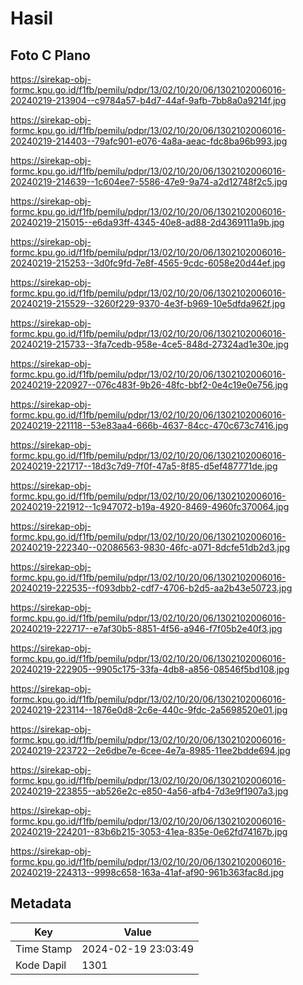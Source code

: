 # Hasil

## Foto C Plano

https://sirekap-obj-formc.kpu.go.id/f1fb/pemilu/pdpr/13/02/10/20/06/1302102006016-20240219-213904--c9784a57-b4d7-44af-9afb-7bb8a0a9214f.jpg

https://sirekap-obj-formc.kpu.go.id/f1fb/pemilu/pdpr/13/02/10/20/06/1302102006016-20240219-214403--79afc901-e076-4a8a-aeac-fdc8ba96b993.jpg

https://sirekap-obj-formc.kpu.go.id/f1fb/pemilu/pdpr/13/02/10/20/06/1302102006016-20240219-214639--1c604ee7-5586-47e9-9a74-a2d12748f2c5.jpg

https://sirekap-obj-formc.kpu.go.id/f1fb/pemilu/pdpr/13/02/10/20/06/1302102006016-20240219-215015--e6da93ff-4345-40e8-ad88-2d4369111a9b.jpg

https://sirekap-obj-formc.kpu.go.id/f1fb/pemilu/pdpr/13/02/10/20/06/1302102006016-20240219-215253--3d0fc9fd-7e8f-4565-9cdc-6058e20d44ef.jpg

https://sirekap-obj-formc.kpu.go.id/f1fb/pemilu/pdpr/13/02/10/20/06/1302102006016-20240219-215529--3260f229-9370-4e3f-b969-10e5dfda962f.jpg

https://sirekap-obj-formc.kpu.go.id/f1fb/pemilu/pdpr/13/02/10/20/06/1302102006016-20240219-215733--3fa7cedb-958e-4ce5-848d-27324ad1e30e.jpg

https://sirekap-obj-formc.kpu.go.id/f1fb/pemilu/pdpr/13/02/10/20/06/1302102006016-20240219-220927--076c483f-9b26-48fc-bbf2-0e4c19e0e756.jpg

https://sirekap-obj-formc.kpu.go.id/f1fb/pemilu/pdpr/13/02/10/20/06/1302102006016-20240219-221118--53e83aa4-666b-4637-84cc-470c673c7416.jpg

https://sirekap-obj-formc.kpu.go.id/f1fb/pemilu/pdpr/13/02/10/20/06/1302102006016-20240219-221717--18d3c7d9-7f0f-47a5-8f85-d5ef487771de.jpg

https://sirekap-obj-formc.kpu.go.id/f1fb/pemilu/pdpr/13/02/10/20/06/1302102006016-20240219-221912--1c947072-b19a-4920-8469-4960fc370064.jpg

https://sirekap-obj-formc.kpu.go.id/f1fb/pemilu/pdpr/13/02/10/20/06/1302102006016-20240219-222340--02086563-9830-46fc-a071-8dcfe51db2d3.jpg

https://sirekap-obj-formc.kpu.go.id/f1fb/pemilu/pdpr/13/02/10/20/06/1302102006016-20240219-222535--f093dbb2-cdf7-4706-b2d5-aa2b43e50723.jpg

https://sirekap-obj-formc.kpu.go.id/f1fb/pemilu/pdpr/13/02/10/20/06/1302102006016-20240219-222717--e7af30b5-8851-4f56-a946-f7f05b2e40f3.jpg

https://sirekap-obj-formc.kpu.go.id/f1fb/pemilu/pdpr/13/02/10/20/06/1302102006016-20240219-222905--9905c175-33fa-4db8-a856-08546f5bd108.jpg

https://sirekap-obj-formc.kpu.go.id/f1fb/pemilu/pdpr/13/02/10/20/06/1302102006016-20240219-223114--1876e0d8-2c6e-440c-9fdc-2a5698520e01.jpg

https://sirekap-obj-formc.kpu.go.id/f1fb/pemilu/pdpr/13/02/10/20/06/1302102006016-20240219-223722--2e6dbe7e-6cee-4e7a-8985-11ee2bdde694.jpg

https://sirekap-obj-formc.kpu.go.id/f1fb/pemilu/pdpr/13/02/10/20/06/1302102006016-20240219-223855--ab526e2c-e850-4a56-afb4-7d3e9f1907a3.jpg

https://sirekap-obj-formc.kpu.go.id/f1fb/pemilu/pdpr/13/02/10/20/06/1302102006016-20240219-224201--83b6b215-3053-41ea-835e-0e62fd74167b.jpg

https://sirekap-obj-formc.kpu.go.id/f1fb/pemilu/pdpr/13/02/10/20/06/1302102006016-20240219-224313--9998c658-163a-41af-af90-961b363fac8d.jpg


## Metadata

| Key        | Value               |
| ---------- | ------------------- |
| Time Stamp | 2024-02-19 23:03:49 |
| Kode Dapil | 1301                |



